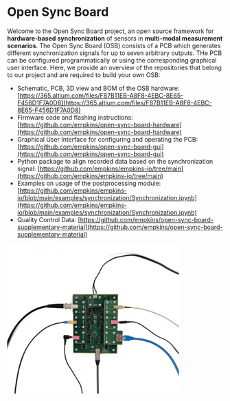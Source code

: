 # Open Sync Board

Welcome to the Open Sync Board project, an open source framework for **hardware-based synchronization** of sensors in **multi-modal measurement scenarios**. The Open Sync Board (OSB) consists of a PCB which generates different synchronization signals for up to seven arbitrary outputs. THe PCB can be configured programmatically or using the corresponding graphical user interface. Here, we provide an overview of the repositories that belong to our project and are required to build your own OSB: 

- Schematic, PCB, 3D view and BOM of the OSB hardware: [https://365.altium.com/files/F87B11EB-A8F8-4EBC-8E65-F456D1F7A0D8](https://365.altium.com/files/F87B11EB-A8F8-4EBC-8E65-F456D1F7A0D8)
- Firmware code and flashing instructions: [https://github.com/empkins/open-sync-board-hardware](https://github.com/empkins/open-sync-board-hardware)
- Graphical User Interface for configuring and operating the PCB: [https://github.com/empkins/open-sync-board-gui](https://github.com/empkins/open-sync-board-gui)
- Python package to align recorded data based on the synchronization signal: [https://github.com/empkins/empkins-io/tree/main](https://github.com/empkins/empkins-io/tree/main)
- Examples on usage of the postprocessing module: [https://github.com/empkins/empkins-io/blob/main/examples/synchronization/Synchronization.ipynb](https://github.com/empkins/empkins-io/blob/main/examples/synchronization/Synchronization.ipynb)
- Quality Control Data: [https://github.com/empkins/open-sync-board-supplementary-material](https://github.com/empkins/open-sync-board-supplementary-material)


<img src="./img/ESB_connected.png" width="400" alt="Picture of OSB with Connectors">
